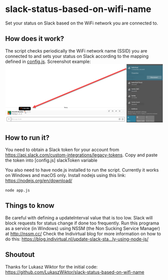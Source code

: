 # slack-status-based-on-wifi-name
Set your status on Slack based on the WiFi network you are connected to.

## How does it work?

The script checks periodically the WiFi network name (SSID) you are connected to and sets your status on Slack according to the mapping defined in [config.js](./config.js).
Screenshot example: ![Wifi based slack status change screenshot](https://raw.githubusercontent.com/Indivirtual/wifi-based-slack-status/master/docs/set-slack-status-based-on-wifi.png "Wifi based slack status change screenshot")

## How to run it?

You need to obtain a Slack token for your account from https://api.slack.com/custom-integrations/legacy-tokens.
Copy and paste the token into [config.js] slackToken variable

You also need to have node.js installed to run the script. Currently it works on Windows and macOS only.
Install nodejs using this link: https://nodejs.org/en/download/

    node app.js

## Things to know

Be careful with defining a updateInterval value that is too low. Slack will block requests for status change if done too frequently.
Run this programa as a service (in Windows) using NSSM (the Non Sucking Service Manager) at http://nssm.cc/
Check the Indivirtual blog for more information on how to do this: https://blog.indivirtual.nl/update-slack-sta…ly-using-node-js/

## Shoutout
Thanks for Lukasz Wiktor for the initial code: https://github.com/LukaszWiktor/slack-status-based-on-wifi-name
